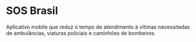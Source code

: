 # SOS Brasil

Aplicativo mobile que reduz o tempo de atendimento à vítimas necessitadas de ambulâncias, viaturas policiais e caminhões de bombeiros.

